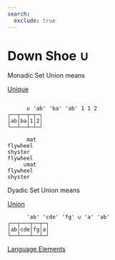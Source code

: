 ```yaml
---
search:
  exclude: true
---
```






<h1 class="heading"><span class="name">Down Shoe</span> <span class="command">∪</span></h1>


Monadic Set Union means


[Unique](../primitive-functions/unique.md)
```apl

      ∪ 'ab' 'ba' 'ab' 1 1 2
┌──┬──┬─┬─┐
│ab│ba│1│2│
└──┴──┴─┴─┘
```
```apl
      mat
flywheel
shyster 
flywheel
     ∪mat
flywheel
shyster 
```

Dyadic Set Union means


[Union](../primitive-functions/union.md)
```apl
      'ab' 'cde' 'fg' ∪ 'a' 'ab'
┌──┬───┬──┬─┐
│ab│cde│fg│a│
└──┴───┴──┴─┘

```


[Language Elements](./language-elements.md)


